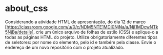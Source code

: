 # about_css
Considerando a atividade HTML de apresentação, do dia 12 de março [https://classroom.google.com/u/0/c/NDM5NTE1MDI0NjNa/a/NjI1MDcwNTk5NjBa/details], crie um único arquivo de folhas de estilo (CSS) e aplique-o a todas as páginas HTML do projeto. Utilize obrigatoriamente diferentes tipos de seletores: por nome do elemento, pelo id e também pela classe. Envie o endereço de um novo repositório com o projeto atualizado.
